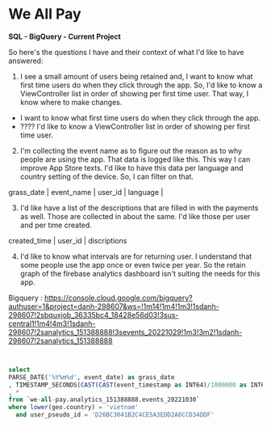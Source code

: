 
# **We All Pay**

**SQL - BigQuery - Current Project**

So here's the questions I have and their context of what I'd like to have answered:

1. I see a small amount of users being retained and, I want to know what first time users do when they click through the app. So, I'd like to know a ViewController list in order of showing per first time user. That way, I know where to make changes.

* I want to know what first time users do when they click through the app.
* ???? I'd like to know a ViewController list in order of showing per first time user.

2. I'm collecting the event name as to figure out the reason as to why people are using the app. That data is logged like this. This way I can improve App Store texts. I'd like to have this data per language and country setting of the device. So, I can filter on that.

grass_date | event_name | user_id | language | 

3. I'd like have a list of the descriptions that are filled in with the payments as well. Those are collected in about the same. I'd like those per user and per time created.

created_time | user_id | discriptions

4. I'd like to know what intervals are for returning user. I understand that some people use the app once or even twice per year. So the retain graph of the firebase analytics dashboard isn't suiting the needs for this app.

Bigquery : https://console.cloud.google.com/bigquery?authuser=1&project=danh-298607&ws=!1m14!1m4!1m3!1sdanh-298607!2sbquxjob_36335bc4_18428e56d03!3sus-central1!1m4!4m3!1sdanh-298607!2sanalytics_151388888!3sevents_20221029!1m3!3m2!1sdanh-298607!2sanalytics_151388888


```sql


select
PARSE_DATE('%Y%m%d', event_date) as grass_date
, TIMESTAMP_SECONDS(CAST(CAST(event_timestamp as INT64)/1000000 as INT64)) 
, *
from `we-all-pay.analytics_151388888.events_20221030`
where lower(geo.country) = 'vietnam'
  and user_pseudo_id = 'D26BC3041B2C4CE5A3EDD2A8CCD34DDF'
  
```

